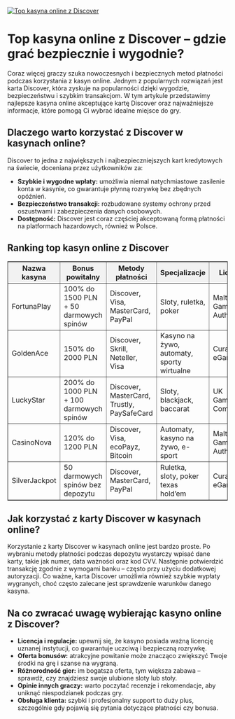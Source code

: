 [![Top kasyna online z Discover](https://123-caf.pages.dev/gitsignup.png)](https://vrmoo.ru/Bt82HjjY)

<h1>Top kasyna online z Discover – gdzie grać bezpiecznie i wygodnie?</h1> <p>Coraz więcej graczy szuka nowoczesnych i bezpiecznych metod płatności podczas korzystania z kasyn online. Jednym z popularnych rozwiązań jest karta Discover, która zyskuje na popularności dzięki wygodzie, bezpieczeństwu i szybkim transakcjom. W tym artykule przedstawimy najlepsze kasyna online akceptujące kartę Discover oraz najważniejsze informacje, które pomogą Ci wybrać idealne miejsce do gry.</p> <h2>Dlaczego warto korzystać z Discover w kasynach online?</h2> <p>Discover to jedna z największych i najbezpieczniejszych kart kredytowych na świecie, doceniana przez użytkowników za:</p> <ul>   <li><strong>Szybkie i wygodne wpłaty:</strong> umożliwia niemal natychmiastowe zasilenie konta w kasynie, co gwarantuje płynną rozrywkę bez zbędnych opóźnień.</li>   <li><strong>Bezpieczeństwo transakcji:</strong> rozbudowane systemy ochrony przed oszustwami i zabezpieczenia danych osobowych.</li>   <li><strong>Dostępność:</strong> Discover jest coraz częściej akceptowaną formą płatności na platformach hazardowych, również w Polsce.</li> </ul> <h2>Ranking top kasyn online z Discover</h2> <table border="1" cellspacing="0" cellpadding="8" style="border-collapse: collapse; width: 100%;">   <thead>     <tr style="background-color: #f2f2f2;">       <th>Nazwa kasyna</th>       <th>Bonus powitalny</th>       <th>Metody płatności</th>       <th>Specjalizacje</th>       <th>Licencja</th>     </tr>   </thead>   <tbody>     <tr>       <td>FortunaPlay</td>       <td>100% do 1500 PLN + 50 darmowych spinów</td>       <td>Discover, Visa, MasterCard, PayPal</td>       <td>Sloty, ruletka, poker</td>       <td>Malta Gaming Authority</td>     </tr>     <tr>       <td>GoldenAce</td>       <td>150% do 2000 PLN</td>       <td>Discover, Skrill, Neteller, Visa</td>       <td>Kasyno na żywo, automaty, sporty wirtualne</td>       <td>Curacao eGaming</td>     </tr>     <tr>       <td>LuckyStar</td>       <td>200% do 1000 PLN + 100 darmowych spinów</td>       <td>Discover, MasterCard, Trustly, PaySafeCard</td>       <td>Sloty, blackjack, baccarat</td>       <td>UK Gambling Commission</td>     </tr>     <tr>       <td>CasinoNova</td>       <td>120% do 1200 PLN</td>       <td>Discover, Visa, ecoPayz, Bitcoin</td>       <td>Automaty, kasyno na żywo, e-sport</td>       <td>Malta Gaming Authority</td>     </tr>     <tr>       <td>SilverJackpot</td>       <td>50 darmowych spinów bez depozytu</td>       <td>Discover, MasterCard, PayPal</td>       <td>Ruletka, sloty, poker texas hold’em</td>       <td>Curacao eGaming</td>     </tr>   </tbody> </table> <h2>Jak korzystać z karty Discover w kasynach online?</h2> <p>Korzystanie z karty Discover w kasynach online jest bardzo proste. Po wybraniu metody płatności podczas depozytu wystarczy wpisać dane karty, takie jak numer, data ważności oraz kod CVV. Następnie potwierdzić transakcję zgodnie z wymogami banku – często przy użyciu dodatkowej autoryzacji. Co ważne, karta Discover umożliwia również szybkie wypłaty wygranych, choć często zalecane jest sprawdzenie warunków danego kasyna.</p> <h2>Na co zwracać uwagę wybierając kasyno online z Discover?</h2> <ul>   <li><strong>Licencja i regulacje:</strong> upewnij się, że kasyno posiada ważną licencję uznanej instytucji, co gwarantuje uczciwą i bezpieczną rozrywkę.</li>   <li><strong>Oferta bonusów:</strong> atrakcyjne powitanie może znacząco zwiększyć Twoje środki na grę i szanse na wygraną.</li>   <li><strong>Różnorodność gier:</strong> im bogatsza oferta, tym większa zabawa – sprawdź, czy znajdziesz swoje ulubione sloty lub stoły.</li>   <li><strong>Opinie innych graczy:</strong> warto poczytać recenzje i rekomendacje, aby uniknąć niespodzianek podczas gry.</li>   <li><strong>Obsługa klienta:</strong> szybki i profesjonalny support to duży plus, szczególnie gdy pojawią się pytania dotyczące płatności czy bonusa.</li> </ul>